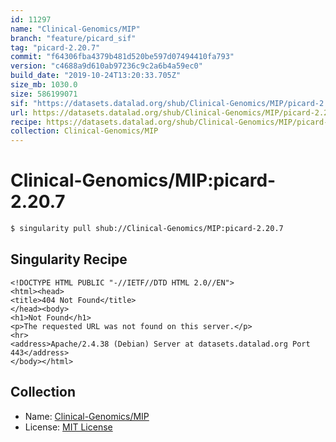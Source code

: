 ```yaml
---
id: 11297
name: "Clinical-Genomics/MIP"
branch: "feature/picard_sif"
tag: "picard-2.20.7"
commit: "f64306fba4379b481d520be597d07494410fa793"
version: "c4688a9d610ab97236c9c2a6b4a59ec0"
build_date: "2019-10-24T13:20:33.705Z"
size_mb: 1030.0
size: 586199071
sif: "https://datasets.datalad.org/shub/Clinical-Genomics/MIP/picard-2.20.7/2019-10-24-f64306fb-c4688a9d/c4688a9d610ab97236c9c2a6b4a59ec0.sif"
url: https://datasets.datalad.org/shub/Clinical-Genomics/MIP/picard-2.20.7/2019-10-24-f64306fb-c4688a9d/
recipe: https://datasets.datalad.org/shub/Clinical-Genomics/MIP/picard-2.20.7/2019-10-24-f64306fb-c4688a9d/Singularity
collection: Clinical-Genomics/MIP
---
```


# Clinical-Genomics/MIP:picard-2.20.7

```bash
$ singularity pull shub://Clinical-Genomics/MIP:picard-2.20.7
```

## Singularity Recipe

```singularity
<!DOCTYPE HTML PUBLIC "-//IETF//DTD HTML 2.0//EN">
<html><head>
<title>404 Not Found</title>
</head><body>
<h1>Not Found</h1>
<p>The requested URL was not found on this server.</p>
<hr>
<address>Apache/2.4.38 (Debian) Server at datasets.datalad.org Port 443</address>
</body></html>
```

## Collection

 - Name: [Clinical-Genomics/MIP](https://github.com/Clinical-Genomics/MIP)
 - License: [MIT License](https://api.github.com/licenses/mit)

